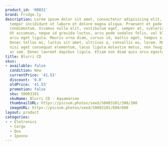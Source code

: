 ```yaml
---
product_id: '00831'
brand: Fridge.ly
description: Lorem ipsum dolor sit amet, consectetur adipisicing elit, sed do eiusmod
  tempor incididunt ut labore et dolore magna aliqua. Praesent et pede vel ante dapibus
  condimentum. Vivamus nulla elit, vestibulum eget, semper et, scelerisque eget, lacus.
  Ut accumsan, neque id gravida luctus, arcu pede sodales felis, vel blandit massa
  arcu eget ligula. Mauris urna diam, cursus id, mattis eget, tempus sit amet, risus.
  Donec tellus mi, luctus sit amet, ultrices a, convallis eu, lorem. Mauris dictum,
  nisi eget consequat elementum, lacus ligula molestie metus, non feugiat orci magna
  ac sem. Donec laoreet dapibus ligula. Etiam non diam quis arcu egestas commodo.
title: Blurri CD
skus:
- available: false
  condition: New
  currentPrice: '41.53'
  discount: '0.0'
  oldPrice: '41.53'
  promotion: false
  sku: S0083101
  skuName: Blurri CD - Aquamarine
  thumbnailURL: https://picsum.photos/seed/S0083101/300/300
  imageURL: https://picsum.photos/seed/S0083101/600/600
layout: product
categories:
- - Eletronics
  - Corge
  - Qux
  - Iponno
---
```

